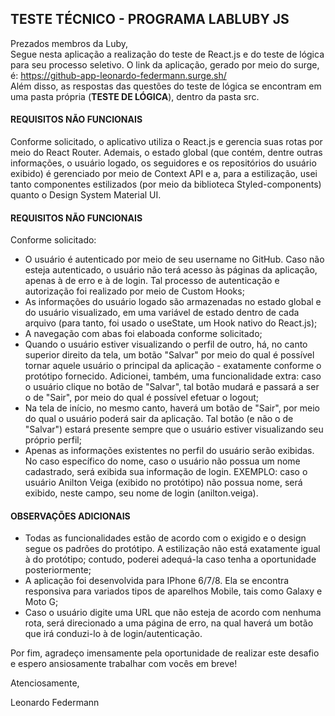 ## TESTE TÉCNICO - PROGRAMA LABLUBY JS

Prezados membros da Luby,    
Segue nesta aplicação a realização do teste de React.js e do teste de lógica para seu processo seletivo. O link da aplicação, gerado por meio do surge, é: https://github-app-leonardo-federmann.surge.sh/    
Além disso, as respostas das questões do teste de lógica se encontram em uma pasta própria (**TESTE DE LÓGICA**), dentro da pasta src.

#### REQUISITOS NÃO FUNCIONAIS

Conforme solicitado, o aplicativo utiliza o React.js e gerencia suas rotas por meio do React Router. Ademais, o estado global (que contém, dentre outras informações, o usuário logado, os seguidores e os repositórios do usuário exibido) é gerenciado por meio de Context API e a, para a estilização, usei tanto componentes estilizados (por meio da biblioteca Styled-components) quanto o Design System Material UI.  

#### REQUISITOS NÃO FUNCIONAIS

Conforme solicitado:
- O usuário é autenticado por meio de seu username no GitHub. Caso não esteja autenticado, o usuário não terá acesso às páginas da aplicação, apenas à de erro e à de login. Tal processo de autenticação e autorização foi realizado por meio de Custom Hooks;
- As informações do usuário logado são armazenadas no estado global e do usuário visualizado, em uma variável de estado dentro de cada arquivo (para tanto, foi usado o useState, um Hook nativo do React.js);
- A navegação com abas foi elaboada conforme solicitado;
- Quando o usuário estiver visualizando o perfil de outro, há, no canto superior direito da tela, um botão "Salvar" por meio do qual é possível tornar aquele usuário o principal da aplicação - exatamente conforme o protótipo fornecido. Adicionei, também, uma funcionalidade extra: caso o usuário clique no botão de "Salvar", tal botão mudará e passará a ser o de "Sair", por meio do qual é possível efetuar o logout;
- Na tela de início, no mesmo canto, haverá um botão de "Sair", por meio do qual o usuário poderá sair da aplicação. Tal botão (e não o de "Salvar") estará presente sempre que o usuário estiver visualizando seu próprio perfil;
- Apenas as informações existentes no perfil do usuário serão exibidas. No caso específico do nome, caso o usuário não possua um nome cadastrado, será exibida sua informação de login. EXEMPLO: caso o usuário Anilton Veiga (exibido no protótipo) não possua nome, será exibido, neste campo, seu nome de login (anilton.veiga).

#### OBSERVAÇÕES ADICIONAIS

- Todas as funcionalidades estão de acordo com o exigido e o design segue os padrões do protótipo. A estilização não está exatamente igual à do protótipo; contudo, poderei adequá-la caso tenha a oportunidade posteriormente;
- A aplicação foi desenvolvida para IPhone 6/7/8. Ela se encontra responsiva para variados tipos de aparelhos Mobile, tais como Galaxy e Moto G;
- Caso o usuário digite uma URL que não esteja de acordo com nenhuma rota, será direcionado a uma página de erro, na qual haverá um botão que irá conduzi-lo à de login/autenticação.

Por fim, agradeço imensamente pela oportunidade de realizar este desafio e espero ansiosamente trabalhar com vocês em breve!

Atenciosamente,

Leonardo Federmann
